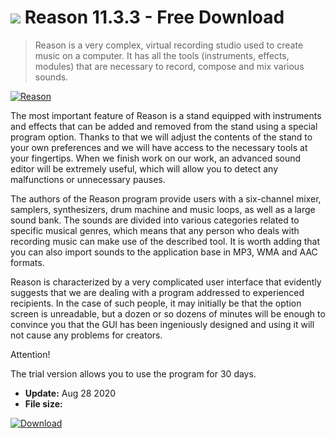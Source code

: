 # ![](https://cdn.softexe.net/static/icon/2/reason-8511.png) Reason 11.3.3 - Free Download

> Reason is a very complex, virtual recording studio used to create music on a computer. It has all the tools (instruments, effects, modules) that are necessary to record, compose and mix various sounds.

[![Reason](https://gallery.dpcdn.pl/imgc/Tools/63861/g_-_420x350_1.5_-_x20151127181542_0.jpg)](https://softexe.net/win/multimedia/audio-sound/reason:hepp.html)

The most important feature of Reason is a stand equipped with instruments and effects that can be added and removed from the stand using a special program option. Thanks to that we will adjust the contents of the stand to your own preferences and we will have access to the necessary tools at your fingertips. When we finish work on our work, an advanced sound editor will be extremely useful, which will allow you to detect any malfunctions or unnecessary pauses.
 
 The authors of the Reason program provide users with a six-channel mixer, samplers, synthesizers, drum machine and music loops, as well as a large sound bank. The sounds are divided into various categories related to specific musical genres, which means that any person who deals with recording music can make use of the described tool. It is worth adding that you can also import sounds to the application base in MP3, WMA and AAC formats.
 
 Reason is characterized by a very complicated user interface that evidently suggests that we are dealing with a program addressed to experienced recipients. In the case of such people, it may initially be that the option screen is unreadable, but a dozen or so dozens of minutes will be enough to convince you that the GUI has been ingeniously designed and using it will not cause any problems for creators.
 
 Attention!
 
 The trial version allows you to use the program for 30 days.


- **Update:** Aug 28 2020
- **File size:** 

[![Download](https://cdn.softexe.net/static/img/download.png)](https://softexe.net/win/multimedia/audio-sound/reason:hepp.html)

